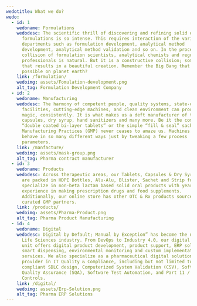 ```yaml
---
wedotitle: What we do?
wedo:
  - id: 1
    wedoname: Formulations
    wedodesc: The scientific thrill of discovering and refining solid oral
      formulations is so intense. This requires interaction of the various
      departments such as formulation development, analytical method
      development, analytical method validation and so on. In the process,
      collision of formulation scientists, analytical chemists and regulatory
      professionals is natural. But it is a constructive collision; something
      that results in a beautiful creation. Remember the Big Bang that made life
      possible on planet earth?
    link: /formulation/
    wedoimg: assets/Fomulation-development.png
    alt_tag: Formulation Development Company
  - id: 2
    wedoname: Manufacturing
    wedodesc: The harmony of competent people, quality systems, state-of-the-art
      facilities, cutting-edge machines, and clean environment can produce
      magic, consistently. It is what makes us a deft manufacturer of tablets,
      capsules, dry syrup, hand sanitizers and many more. Be it the complex
      “double coated bi-layer tablets” or the simple “fill & seal” sachets, Good
      Manufacturing Practices (GMP) never ceases to amaze us. Machines can
      behave in so many different ways just by tweaking a few process
      parameters.
    link: /manfacture/
    wedoimg: assets/mask-group.png
    alt_tag: Pharma contract manufacturer
  - id: 3
    wedoname: Products
    wedodesc: Across therapeutic areas, our Tablets, Capsules & Dry Syrup products
      are packed in HDPE Bottles, Alu-Alu, Blister, Sachet and Strip formats. We
      specialize in non-beta lactam based solid oral products with years of
      experience in making prescription drugs and food supplements.
      Additionally, our online store has other OTC & Rx products sourced from
      curated GMP partners.
    link: /products/
    wedoimg: assets/Pharma-Product.png
    alt_tag: Pharma Product Manufacturing
  - id: 4
    wedoname: Digital
    wedodesc: Digital by Default; Manual by Exception” has become the norm in the
      Life Sciences industry. From DevOps to Industry 4.0, our digital business
      unit offers digital product development, product support, ERP solutions,
      smart dispensing, environmental monitoring and custom implementation
      services. We also specialize as a pharmaceutical digital solutions
      provider in IT Quality & Compliance, including but not limited to GxP
      compliant SDLC design, Computerized System Validation (CSV), Software
      Quality Assurance (SQA), Software Test Automation, and Part 11 / Annex 11
      Controls.
    link: /digital/
    wedoimg: assets/Erp-Solution.png
    alt_tag: Pharma ERP Solutions
---
```

